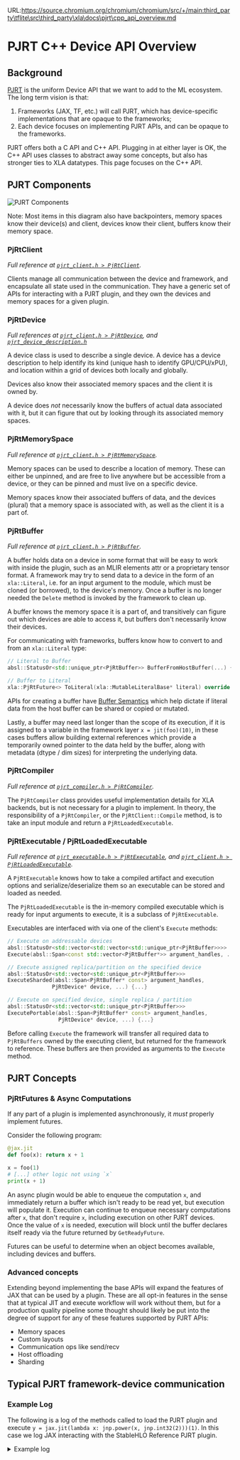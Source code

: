 URL:https://source.chromium.org/chromium/chromium/src/+/main:third_party\tflite\src\third_party\xla\docs\pjrt\cpp_api_overview.md
# PJRT C++ Device API Overview

## Background

[PJRT](https://github.com/openxla/xla/blob/c23fbd601a017be25726fd6d624b22daa6a8a4e5/xla/pjrt/c/pjrt_c_api.h)
is the uniform Device API that we want to add to the ML ecosystem. The long term
vision is that:

1. Frameworks (JAX, TF, etc.) will call PJRT, which has device-specific
   implementations that are opaque to the frameworks;
2. Each device focuses on implementing PJRT APIs, and can be opaque to the
   frameworks.

PJRT offers both a C API and C++ API. Plugging in at either layer is OK, the C++
API uses classes to abstract away some concepts, but also has stronger ties to
XLA datatypes. This page focuses on the C++ API.

## PJRT Components

![PJRT Components](images/pjrt_client.svg)

Note: Most items in this diagram also have backpointers, memory spaces know
their device(s) and client, devices know their client, buffers know their memory
space.

### PjRtClient

_Full reference at [`pjrt_client.h > PjRtClient`](https://github.com/openxla/xla/blob/924b74d84de3760cc589fd1525c7346691d51df5/xla/pjrt/pjrt_client.h#L486)._

Clients manage all communication between the device and framework, and
encapsulate all state used in the communication. They have a generic set of APIs
for interacting with a PJRT plugin, and they own the devices and memory spaces
for a given plugin.

### PjRtDevice

_Full references at [`pjrt_client.h > PjRtDevice`](https://github.com/openxla/xla/blob/3e448cf9e86775a37ec5f7d3c69dfb20e0c760df/xla/pjrt/pjrt_client.h#L102),
and [`pjrt_device_description.h`](https://github.com/openxla/xla/blob/main/xla/pjrt/pjrt_device_description.h)_

A device class is used to describe a single device. A device has a device
description to help identify its kind (unique hash to identify GPU/CPU/xPU), and
location within a grid of devices both locally and globally.

Devices also know their associated memory spaces and the client it is owned by.

A device does *not* necessarily know the buffers of actual data associated with
it, but it can figure that out by looking through its associated memory spaces.

### PjRtMemorySpace

_Full reference at [`pjrt_client.h > PjRtMemorySpace`](https://github.com/openxla/xla/blob/3e448cf9e86775a37ec5f7d3c69dfb20e0c760df/xla/pjrt/pjrt_client.h#L72)._

Memory spaces can be used to describe a location of memory. These can either be
unpinned, and are free to live anywhere but be accessible from a device, or they
can be pinned and must live on a specific device.

Memory spaces know their associated buffers of data, and the devices (plural)
that a memory space is associated with, as well as the client it is a part of.

### PjRtBuffer

_Full reference at [`pjrt_client.h > PjRtBuffer`](https://github.com/openxla/xla/blob/3e448cf9e86775a37ec5f7d3c69dfb20e0c760df/xla/pjrt/pjrt_client.h#L1111)._

A buffer holds data on a device in some format that will be easy to work with
inside the plugin, such as an MLIR elements attr or a proprietary tensor format.
A framework may try to send data to a device in the form of an `xla::Literal`,
i.e. for an input argument to the module, which must be cloned (or borrowed), to
the device's memory. Once a buffer is no longer needed the `Delete` method is
invoked by the framework to clean up.

A buffer knows the memory space it is a part of, and transitively can figure out
which devices are able to access it, but buffers don't necessarily know their
devices.

For communicating with frameworks, buffers know how to convert to and from an
`xla::Literal` type:

```cpp
// Literal to Buffer
absl::StatusOr<std::unique_ptr<PjRtBuffer>> BufferFromHostBuffer(...) {...}

// Buffer to Literal
xla::PjRtFuture<> ToLiteral(xla::MutableLiteralBase* literal) override {...}
```

APIs for creating a buffer have [Buffer Semantics](https://github.com/openxla/xla/blob/3e448cf9e86775a37ec5f7d3c69dfb20e0c760df/xla/pjrt/pjrt_client.h#L858)
which help dictate if literal data from the host buffer can be shared or copied
or mutated.

Lastly, a buffer may need last longer than the scope of its execution, if it is
assigned to a variable in the framework layer `x = jit(foo)(10)`, in these cases
buffers allow building external references which provide a temporarily owned
pointer to the data held by the buffer, along with metadata (dtype / dim sizes)
for interpreting the underlying data.

### PjRtCompiler

_Full reference at [`pjrt_compiler.h > PjRtCompiler`](https://github.com/openxla/xla/blob/3e448cf9e86775a37ec5f7d3c69dfb20e0c760df/xla/pjrt/pjrt_compiler.h#L157)._

The `PjRtCompiler` class provides useful implementation details for XLA
backends, but is not necessary for a plugin to implement. In theory, the
responsibility of a `PjRtCompiler`, or the `PjRtClient::Compile` method, is to
take an input module and return a `PjRtLoadedExecutable`.

### PjRtExecutable / PjRtLoadedExecutable

_Full reference at [`pjrt_executable.h > PjRtExecutable`](https://github.com/openxla/xla/blob/3e448cf9e86775a37ec5f7d3c69dfb20e0c760df/xla/pjrt/pjrt_executable.h#L306),
and [`pjrt_client.h > PjRtLoadedExecutable`](https://github.com/openxla/xla/blob/3e448cf9e86775a37ec5f7d3c69dfb20e0c760df/xla/pjrt/pjrt_client.h#L1506)._

A `PjRtExecutable` knows how to take a compiled artifact and execution options
and serialize/deserialize them so an executable can be stored and loaded as
needed.

The `PjRtLoadedExecutable` is the in-memory compiled executable which is ready
for input arguments to execute, it is a subclass of `PjRtExecutable`.

Executables are interfaced with via one of the client's `Execute` methods:

```cpp
// Execute on addressable devices
absl::StatusOr<std::vector<std::vector<std::unique_ptr<PjRtBuffer>>>>
Execute(absl::Span<const std::vector<PjRtBuffer*>> argument_handles, ...) {...}

// Execute assigned replica/partition on the specified device
absl::StatusOr<std::vector<std::unique_ptr<PjRtBuffer>>>
ExecuteSharded(absl::Span<PjRtBuffer* const> argument_handles,
              PjRtDevice* device, ...) {...}

// Execute on specified device, single replica / partition
absl::StatusOr<std::vector<std::unique_ptr<PjRtBuffer>>>
ExecutePortable(absl::Span<PjRtBuffer* const> argument_handles,
                PjRtDevice* device, ...) {...}
```

Before calling `Execute` the framework will transfer all required data to
`PjRtBuffers` owned by the executing client, but returned for the framework to
reference. These buffers are then provided as arguments to the `Execute` method.

## PJRT Concepts

### PjRtFutures & Async Computations

If any part of a plugin is implemented asynchronously, it _must_ properly
implement futures.

Consider the following program:

```py
@jax.jit
def foo(x): return x + 1

x = foo(1)
# [...] other logic not using `x`
print(x + 1)
```

An async plugin would be able to enqueue the computation `x`, and immediately
return a buffer which isn't ready to be read yet, but execution will populate
it. Execution can continue to enqueue necessary computations after `x`, that
don't require `x`, including execution on other PJRT devices. Once the value of
`x` is needed, execution will block until the buffer declares itself ready via
the future returned by `GetReadyFuture`.

Futures can be useful to determine when an object becomes available, including
devices and buffers.

### Advanced concepts

Extending beyond implementing the base APIs will expand the features of JAX that
can be used by a plugin. These are all opt-in features in the sense that at
typical JIT and execute workflow will work without them, but for a production
quality pipeline some thought should likely be put into the degree of support
for any of these features supported by PJRT APIs:

- Memory spaces
- Custom layouts
- Communication ops like send/recv
- Host offloading
- Sharding

## Typical PJRT framework-device communication

### Example Log

The following is a log of the methods called to load the PJRT plugin and
execute `y = jax.jit(lambda x: jnp.power(x, jnp.int32(2)))(1)`. In this case
we log JAX interacting with the StableHLO Reference PJRT plugin.

<details>
<summary>Example log</summary>
<br>
<pre>

```
//////////////////////////////////
// Load the plugin
//////////////////////////////////

I client_cpp_pjrt.cc:55] StablehloReferencePjrtClient(0x23bac400)
I device.cc:53] StablehloReferenceDeviceDescription(0x23bac4f8)
I device.cc:104] StablehloReferenceDevice(0x23bac4e0)
I device.cc:123] client(0x23bac4e0)
I device.cc:123] client(0x23bac4e0)
I client_cpp_pjrt.cc:71] process_index(0x23bac400)
I client_cpp_pjrt.cc:67] platform_name(0x23bac400)
I device.cc:143] AttachDefaultMemorySpace(0x23bac4e0)
I client_cpp_pjrt.cc:67] platform_name(0x23bac400)
I client_cpp_pjrt.cc:86] devices(0x23bac400)
I client_cpp_pjrt.cc:81] addressable_device_count(0x23bac400)
I device.cc:168] description(0x23bac4e0)
I device.cc:168] description(0x23bac4e0)
I device.cc:86] Attributes(0x23bac4f8)
I device.cc:128] IsAddressable(0x23bac4e0)
I device.cc:168] description(0x23bac4e0)
I device.cc:61] process_index(0x23bac4f8)
I device.cc:123] client(0x23bac4e0)
I client_cpp_pjrt.cc:71] process_index(0x23bac400)
I client_cpp_pjrt.cc:81] addressable_device_count(0x23bac400)
I client_cpp_pjrt.cc:95] memory_spaces(0x23bac400)
I device.cc:128] IsAddressable(0x23bac4e0)
I device.cc:168] description(0x23bac4e0)
I device.cc:61] process_index(0x23bac4f8)
I device.cc:123] client(0x23bac4e0)
I client_cpp_pjrt.cc:71] process_index(0x23bac400)
I device.cc:148] memory_spaces(0x23bac4e0)
Creating PJRT Client from client
I client_cpp_pjrt.cc:108] platform_version(0x23bac400)
I client_cpp_pjrt.cc:67] platform_name(0x23bac400)
I device.cc:57] id(0x23bac4f8)
I device.cc:70] device_kind(0x23bac4f8)
I device.cc:70] device_kind(0x23bac4f8)
I device.cc:80] ToString(0x23bac4f8)
I device.cc:80] ToString(0x23bac4f8)
I device.cc:75] DebugString(0x23bac4f8)
I device.cc:75] DebugString(0x23bac4f8)
I device.cc:61] process_index(0x23bac4f8)
I device.cc:128] IsAddressable(0x23bac4e0)
I device.cc:168] description(0x23bac4e0)
I device.cc:61] process_index(0x23bac4f8)
I device.cc:123] client(0x23bac4e0)
I client_cpp_pjrt.cc:71] process_index(0x23bac400)
I device.cc:153] default_memory_space(0x23bac4e0)
I client_cpp_pjrt.cc:71] process_index(0x23bac400)

//////////////////////////////////
// RUN: `y = jax.jit(lambda x: jnp.power(x, jnp.int32(2)))(1)`
//////////////////////////////////

I executable.cc:309] num_partitions(0x240bab70)
I executable.cc:305] num_replicas(0x240bab70)
I executable.cc:309] num_partitions(0x240bab70)
I client_cpp_pjrt.cc:233] BufferFromHostBuffer(0x23bac400)
I buffer.cc:285] CreateMlirBufferFromLiteral
I buffer.cc:98] CreateFromLiteral
I buffer.cc:99] CreateFromLiteral: s32[] 2
I buffer.cc:64] MlirPjrtBuffer(0x240bb050)
I buffer.cc:102] CreateFromLiteral -> 0x240bb050
I buffer.cc:158] device(0x240bb050)
I buffer.cc:154] memory_space(0x240bb050)
I buffer.cc:154] memory_space(0x240bb050)
I executable.cc:328] GetHloModules(0x240bab70)
I executable.cc:240] Execute(0x240bab70)
I executable.cc:197] ExecuteWithReferenceInterpreter(0x240bab70)
I buffer.cc:303] GetAttributeFromBuffer
I buffer.cc:229] IsDeleted(0x240bb050)
I buffer.cc:311] GetAttributeFromBuffer(0x240bb050) -> dense<2> : tensor<i32>
I executable.cc:205] EvalModule:
module @jit attributes {mhlo.num_partitions = 1 : i32, mhlo.num_replicas = 1 : i32} {
  func.func public @main(%arg0: tensor<i32> {mhlo.layout_mode = "default"}) -> (tensor<i32> {jax.result_info = "", mhlo.layout_mode = "default"}) {
    // ...
    return %3 : tensor<i32>
  }
}
I executable.cc:206] Inputs: [dense<2> : tensor<i32>]
I executable.cc:213] Results: [dense<2> : tensor<i32>]
I device.cc:153] default_memory_space(0x23bac4e0)
I buffer.cc:291] CreateMlirBufferFromAttribute
I buffer.cc:116] CreateFromAttribute
I buffer.cc:64] MlirPjrtBuffer(0x22cea630)
I buffer.cc:122] CreateFromAttribute(dense<2> : tensor<i32>) -> 0x22cea630

//////////////////////////////////
// RUN: `print(y)`
//////////////////////////////////

I buffer.cc:263] GetReadyFuture(0x22cea630)
I buffer.cc:264] GetReadyFuture(0x22cea630)
I buffer.cc:154] memory_space(0x22cea630)
I buffer.cc:154] memory_space(0x22cea630)
I buffer.cc:158] device(0x22cea630)
I buffer.cc:158] device(0x22cea630)
I buffer.cc:154] memory_space(0x22cea630)
I buffer.cc:154] memory_space(0x22cea630)
I buffer.cc:229] IsDeleted(0x22cea630)
I buffer.cc:129] on_device_shape(0x22cea630)
I buffer.cc:129] on_device_shape(0x22cea630)
I buffer.cc:129] on_device_shape(0x22cea630)
I buffer.cc:158] device(0x22cea630)
I buffer.cc:154] memory_space(0x22cea630)
I buffer.cc:154] memory_space(0x22cea630)
I client_cpp_pjrt.cc:71] process_index(0x23bac400)
I buffer.cc:229] IsDeleted(0x22cea630)
I buffer.cc:129] on_device_shape(0x22cea630)
I buffer.cc:129] on_device_shape(0x22cea630)
I buffer.cc:269] IsOnCpu(0x22cea630) # Returns true, allows external references.
I buffer.cc:129] on_device_shape(0x22cea630)
I buffer.cc:129] on_device_shape(0x22cea630)
I buffer.cc:129] on_device_shape(0x22cea630)
I buffer.cc:129] on_device_shape(0x22cea630)
I buffer.cc:129] on_device_shape(0x22cea630)
I buffer.cc:168] AcquireExternalReference(0x22cea630)
I buffer.cc:73] MlirClonedExternalReference(0x2404d560)
I buffer.cc:303] GetAttributeFromBuffer
I buffer.cc:229] IsDeleted(0x22cea630)
I buffer.cc:311] GetAttributeFromBuffer(0x22cea630) -> dense<2> : tensor<i32>
I buffer.cc:291] CreateMlirBufferFromAttribute
I buffer.cc:116] CreateFromAttribute
I buffer.cc:64] MlirPjrtBuffer(0x240bb050)
I buffer.cc:122] CreateFromAttribute(dense<2> : tensor<i32>) -> 0x240bb050
I buffer.cc:168] AcquireExternalReference(0x22cea630)
I buffer.cc:73] MlirClonedExternalReference(0x240b6010)
I buffer.cc:303] GetAttributeFromBuffer
I buffer.cc:229] IsDeleted(0x22cea630)
I buffer.cc:311] GetAttributeFromBuffer(0x22cea630) -> dense<2> : tensor<i32>
I buffer.cc:291] CreateMlirBufferFromAttribute
I buffer.cc:116] CreateFromAttribute
I buffer.cc:64] MlirPjrtBuffer(0x23b2db60)
I buffer.cc:122] CreateFromAttribute(dense<2> : tensor<i32>) -> 0x23b2db60
I buffer.cc:263] GetReadyFuture(0x22cea630)
I buffer.cc:264] GetReadyFuture(0x22cea630)
```
</pre>
</details>
